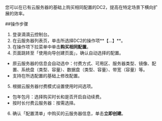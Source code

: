 您可以在已有云服务器的基础上购买相同配置的DC2，提高在特定场景下横向扩展的效率。

##操作步骤

1. 登录滴滴云控制台。
2. 在云服务器列表页，单击所选择DC2的操作项**【…】**。
3. 在操作项下拉菜单中单击**购买相同配置**。
4. 页面跳转至「使用向导创建页面」，确认自动选择的配置。
 - 原云服务器的信息会自动选中：付费方式、可用区、服务器类型、镜像、配置、系统盘（类型、容量）、数据盘（类型、容量）、带宽（容量）等。
 - 支持在所选配置的基础上修改配置。
5. 根据云服务器付费模式设置使用时间选项。
 - 包年包月：选择购买时长和是否开启自动续费。
 - 按时长付费云服务器：按需选择。
6. 确认「配置清单」中购买的云服务器信息，单击**立即创建**。

